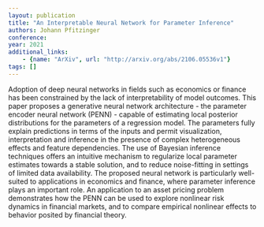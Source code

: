 ```yaml
---
layout: publication
title: "An Interpretable Neural Network for Parameter Inference"
authors: Johann Pfitzinger
conference: 
year: 2021
additional_links: 
	- {name: "ArXiv", url: "http://arxiv.org/abs/2106.05536v1"}
tags: []
---
```

Adoption of deep neural networks in fields such as economics or finance has
been constrained by the lack of interpretability of model outcomes. This paper
proposes a generative neural network architecture - the parameter encoder
neural network (PENN) - capable of estimating local posterior distributions for
the parameters of a regression model. The parameters fully explain predictions
in terms of the inputs and permit visualization, interpretation and inference
in the presence of complex heterogeneous effects and feature dependencies. The
use of Bayesian inference techniques offers an intuitive mechanism to
regularize local parameter estimates towards a stable solution, and to reduce
noise-fitting in settings of limited data availability. The proposed neural
network is particularly well-suited to applications in economics and finance,
where parameter inference plays an important role. An application to an asset
pricing problem demonstrates how the PENN can be used to explore nonlinear risk
dynamics in financial markets, and to compare empirical nonlinear effects to
behavior posited by financial theory.